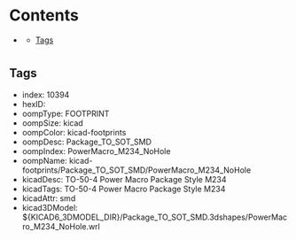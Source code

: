 



Contents
========

* [](#)
	* [Tags](#tags)

# 

## Tags

- index: 10394
- hexID: 
- oompType: FOOTPRINT
- oompSize: kicad
- oompColor: kicad-footprints
- oompDesc: Package_TO_SOT_SMD
- oompIndex: PowerMacro_M234_NoHole
- oompName: kicad-footprints/Package_TO_SOT_SMD/PowerMacro_M234_NoHole
- kicadDesc: TO-50-4 Power Macro Package Style M234
- kicadTags: TO-50-4 Power Macro Package Style M234
- kicadAttr: smd
- kicad3DModel: ${KICAD6_3DMODEL_DIR}/Package_TO_SOT_SMD.3dshapes/PowerMacro_M234_NoHole.wrl
